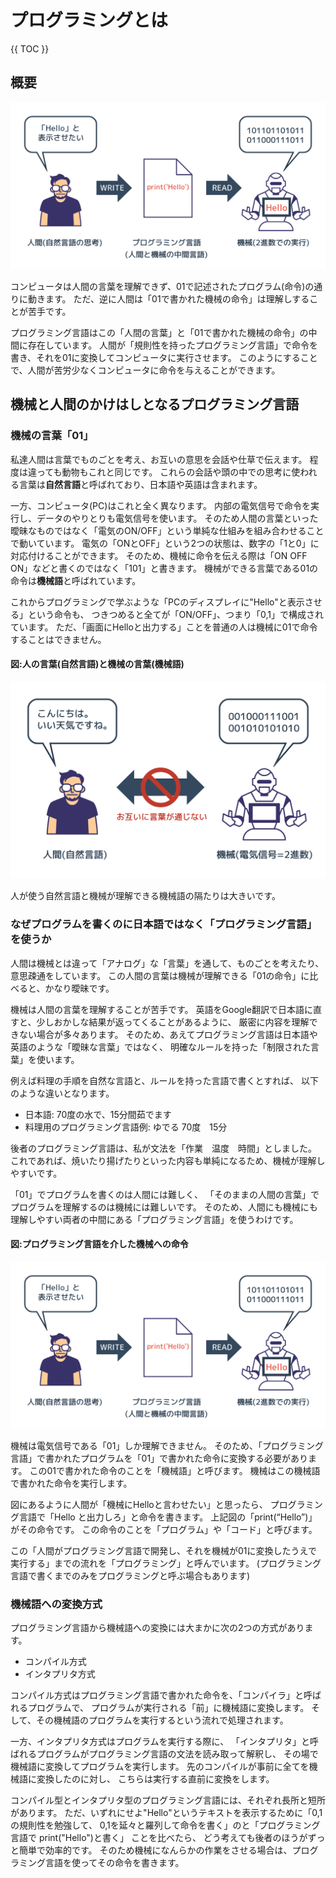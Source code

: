 # プログラミングとは

{{ TOC }}

## 概要

![image](./0005_image/02.png)

コンピュータは人間の言葉を理解できず、01で記述されたプログラム(命令)の通りに動きます。
ただ、逆に人間は「01で書かれた機械の命令」は理解しすることが苦手です。

プログラミング言語はこの「人間の言葉」と「01で書かれた機械の命令」の中間に存在しています。
人間が「規則性を持ったプログラミング言語」で命令を書き、それを01に変換してコンピュータに実行させます。
このようにすることで、人間が苦労少なくコンピュータに命令を与えることができます。

## 機械と人間のかけはしとなるプログラミング言語

### 機械の言葉「01」

私達人間は言葉でものごとを考え、お互いの意思を会話や仕草で伝えます。
程度は違っても動物もこれと同じです。
これらの会話や頭の中での思考に使われる言葉は**自然言語**と呼ばれており、日本語や英語は含まれます。

一方、コンピュータ(PC)はこれと全く異なります。
内部の電気信号で命令を実行し、データのやりとりも電気信号を使います。
そのため人間の言葉といった曖昧なものではなく「電気のON/OFF」という単純な仕組みを組み合わせることで動いています。
電気の「ONとOFF」という2つの状態は、数字の「1と0」に対応付けることができます。
そのため、機械に命令を伝える際は「ON OFF ON」などと書くのではなく「101」と書きます。
機械ができる言葉である01の命令は**機械語**と呼ばれています。

これからプログラミングで学ぶような「PCのディスプレイに"Hello"と表示させる」という命令も、
つきつめると全てが「ON/OFF」、つまり「0,1」で構成されています。
ただ、「画面にHelloと出力する」ことを普通の人は機械に01で命令することはできません。


#### 図:人の言葉(自然言語)と機械の言葉(機械語)

![image](./0005_image/01.png)

人が使う自然言語と機械が理解できる機械語の隔たりは大きいです。

### なぜプログラムを書くのに日本語ではなく「プログラミング言語」を使うか

人間は機械とは違って「アナログ」な「言葉」を通して、ものごとを考えたり、意思疎通をしています。
この人間の言葉は機械が理解できる「01の命令」に比べると、かなり曖昧です。

機械は人間の言葉を理解することが苦手です。
英語をGoogle翻訳で日本語に直すと、少しおかしな結果が返ってくることがあるように、
厳密に内容を理解できない場合が多々あります。
そのため、あえてプログラミング言語は日本語や英語のような「曖昧な言葉」ではなく、
明確なルールを持った「制限された言葉」を使います。

例えば料理の手順を自然な言語と、ルールを持った言語で書くとすれば、
以下のような違いとなります。

* 日本語: 70度の水で、15分間茹でます
* 料理用のプログラミング言語例: ゆでる 70度　15分

後者のプログラミング言語は、私が文法を「作業　温度　時間」としました。
これであれば、焼いたり揚げたりといった内容も単純になるため、機械が理解しやすいです。

「01」でプログラムを書くのは人間には難しく、
「そのままの人間の言葉」でプログラムを理解するのは機械には難しいです。
そのため、人間にも機械にも理解しやすい両者の中間にある「プログラミング言語」を使うわけです。

#### 図:プログラミング言語を介した機械への命令

![image](./0005_image/02.png)

機械は電気信号である「01」しか理解できません。
そのため、「プログラミング言語」で書かれたプログラムを「01」で書かれた命令に変換する必要があります。
この01で書かれた命令のことを「機械語」と呼びます。
機械はこの機械語で書かれた命令を実行します。

図にあるように人間が「機械にHelloと言わせたい」と思ったら、
プログラミング言語で「Hello と出力しろ」と命令を書きます。
上記図の「print(“Hello”)」がその命令です。
この命令のことを「プログラム」や「コード」と呼びます。

この「人間がプログラミング言語で開発し、それを機械が01に変換したうえで実行する」までの流れを「プログラミング」と呼んでいます。
(プログラミング言語で書くまでのみをプログラミングと呼ぶ場合もあります)

### 機械語への変換方式

プログラミング言語から機械語への変換には大まかに次の2つの方式があります。

* コンパイル方式
* インタプリタ方式

コンパイル方式はプログラミング言語で書かれた命令を、「コンパイラ」と呼ばれるプログラムで、
プログラムが実行される「前」に機械語に変換します。
そして、その機械語のプログラムを実行するという流れで処理されます。

一方、インタプリタ方式はプログラムを実行する際に、
「インタプリタ」と呼ばれるプログラムがプログラミング言語の文法を読み取って解釈し、
その場で機械語に変換してプログラムを実行します。
先のコンパイルが事前に全てを機械語に変換したのに対し、
こちらは実行する直前に変換をします。

コンパイル型とインタプリタ型のプログラミング言語には、それぞれ長所と短所があります。
ただ、いずれにせよ"Hello"というテキストを表示するために「0,1 の規則性を勉強して、
0,1を延々と羅列して命令を書く」のと「プログラミング言語で print("Hello")と書く」 ことを比べたら、
どう考えても後者のほうがずっと簡単で効率的です。
そのため機械になんらかの作業をさせる場合は、プログラミング言語を使ってその命令を書きます。
